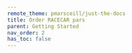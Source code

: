 ```yaml
---
remote_theme: pmarsceill/just-the-docs
title: Order RACECAR pars
parent: Getting Started
nav_order: 2
has_toc: false
---
```

